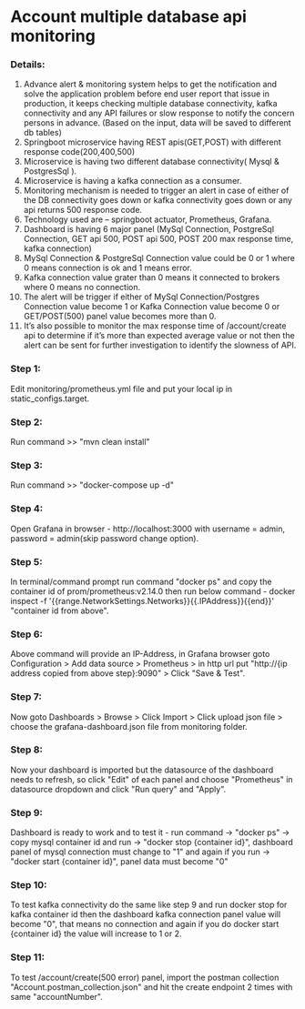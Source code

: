 # Account multiple database api monitoring

### Details:
1. Advance alert & monitoring system helps to get the notification and solve the application problem before end user report that issue in production, it keeps checking multiple database connectivity, kafka connectivity and any API failures or slow response to notify the concern persons in advance. (Based on the input, data will be saved to different db tables)
2. Springboot microservice having REST apis(GET,POST) with different response code(200,400,500)
3. Microservice is having two different database connectivity( Mysql & PostgresSql ).
4. Microservice is having a kafka connection as a consumer.
5. Monitoring mechanism is needed to trigger an alert in case of either of the DB connectivity goes down or kafka connectivity goes down or any api returns 500 response code.
6. Technology used are – springboot actuator, Prometheus, Grafana.
7. Dashboard is having 6 major panel (MySql Connection, PostgreSql Connection, GET api 500, POST api 500, POST 200 max response time, kafka connection)
8. MySql Connection & PostgreSql Connection value could be 0 or 1 where 0 means connection is ok and 1 means error.
9. Kafka connection value grater than 0 means it connected to brokers where 0 means no connection.
10. The alert will be trigger if either of MySql Connection/Postgres Connection value become 1 or Kafka Connection value become 0 or GET/POST(500) panel value becomes more than 0.
11. It’s also possible to monitor the max response time of /account/create api to determine if it’s more than expected average value or not then the alert can be sent for further investigation to identify the slowness of API.


### Step 1: 
Edit monitoring/prometheus.yml file and put your local ip in static_configs.target.
### Step 2:
Run command >> "mvn clean install"
### Step 3:
Run command >> "docker-compose up -d"
### Step 4:
Open Grafana in browser - http://localhost:3000 with username = admin, password = admin(skip password change option).
### Step 5:
In terminal/command prompt run command "docker ps" and copy the container id of prom/prometheus:v2.14.0 then run below command - 
docker inspect  -f '{{range.NetworkSettings.Networks}}{{.IPAddress}}{{end}}' "container id from above".
### Step 6:
Above command will provide an IP-Address, in Grafana browser goto Configuration > Add data source > Prometheus > in http url put "http://{ip address copied from above step}:9090" > Click "Save & Test".
### Step 7:
Now goto Dashboards > Browse > Click Import > Click upload json file > choose the grafana-dashboard.json file from monitoring folder.
### Step 8:
Now your dashboard is imported but the datasource of the dashboard needs to refresh, so click "Edit" of each panel and choose "Prometheus" in datasource dropdown and click "Run query" and "Apply".
### Step 9:
Dashboard is ready to work and to test it -  run command -> "docker ps" -> copy mysql container id and run -> "docker stop {container id}", dashboard panel of mysql connection must change to "1" and again if you run -> "docker start {container id}", panel data must become "0"
### Step 10:
To test kafka connectivity do the same like step 9 and run docker stop for kafka container id then the dashboard kafka connection panel value will become "0", that means no connection and again if you do docker start {container id} the value will increase to 1 or 2.
### Step 11:
To test /account/create(500 error) panel, import the postman collection "Account.postman_collection.json" and hit the create endpoint 2 times with same "accountNumber".